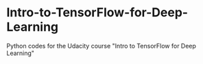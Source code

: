 # Intro-to-TensorFlow-for-Deep-Learning
Python codes for the Udacity course "Intro to TensorFlow for Deep Learning"
